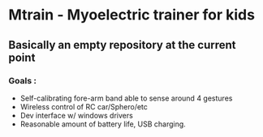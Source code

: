 # Mtrain - Myoelectric trainer for kids
## Basically an empty repository at the current point
### Goals : 
* Self-calibrating fore-arm band able to sense around 4 gestures
* Wireless control of RC car/Sphero/etc
* Dev interface w/ windows drivers
* Reasonable amount of battery life, USB charging.
